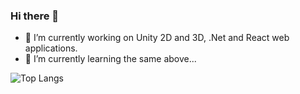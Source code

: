 ### Hi there 👋

- 🔭 I’m currently working on Unity 2D and 3D, .Net and React web applications. 
- 🌱 I’m currently learning the same above...

![Top Langs](https://github-readme-stats.vercel.app/api/top-langs/?username=rafaelmmedeiros&layout=compact&langs_count=6&hide=ShaderLab)

<!--
**rafaelmmedeiros/rafaelmmedeiros** is a ✨ _special_ ✨ repository because its `README.md` (this file) appears on your GitHub profile.

Here are some ideas to get you started:

- 🔭 I’m currently working on ..
- 🌱 I’m currently learning ...
- 👯 I’m looking to collaborate on ...
- 🤔 I’m looking for help with ...
- 💬 Ask me about ...
- 📫 How to reach me: ...
- 😄 Pronouns: ...
- ⚡ Fun fact: ...
-->
